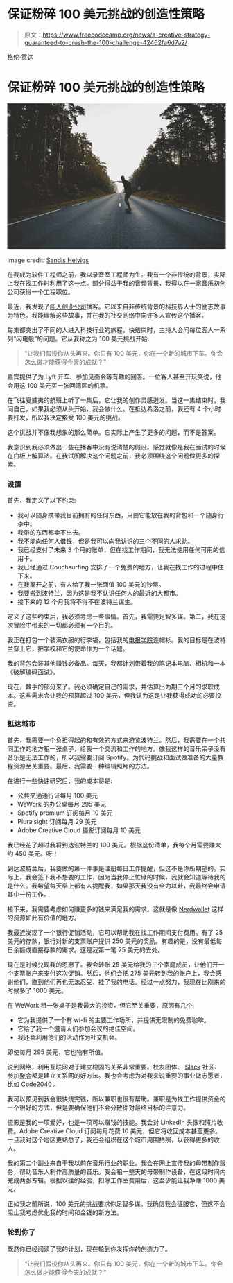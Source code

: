 # 保证粉碎 100 美元挑战的创造性策略

> 原文：<https://www.freecodecamp.org/news/a-creative-strategy-guaranteed-to-crush-the-100-challenge-42462fa6d7a2/>

格伦·贡达

# 保证粉碎 100 美元挑战的创造性策略

![yrOwtzIVWqnp-L1AoDyyHzaZi2VyIOcO8LhC](img/dfa590f2217ce09f1601fd04549a06b9.png)

Image credit: [Sandis Helvigs](https://unsplash.com/@sandishelvigs)

在我成为软件工程师之前，我以录音室工程师为生。我有一个非传统的背景，实际上我在找工作时利用了这一点。部分得益于我的音频背景，我得以在一家音乐初创公司获得一个工程职位。

最近，我发现了[闯入创业公司](http://breakingintostartups.com/)播客。它以来自非传统背景的科技界人士的励志故事为特色。我能理解这些故事，并在我的社交网络中向许多人宣传这个播客。

每集都突出了不同的人进入科技行业的旅程。快结束时，主持人会问每位客人一系列“闪电般”的问题。它从我称之为 100 美元挑战开始:

> “让我们假设你从头再来。你只有 100 美元，你在一个新的城市下车。你会怎么做才能获得今天的成就？”

嘉宾提供了为 Lyft 开车、参加见面会等有趣的回答。一位客人甚至开玩笑说，他会用这 100 美元买一张回湾区的机票。

在飞往夏威夷的航班上听了一集后，它让我的创作灵感迸发。当这一集结束时，我问自己，如果我必须从头开始，我会做什么。在抵达希洛之前，我还有 4 个小时要打发，所以我决定接受 100 美元的挑战。

这个挑战并不像我想象的那么简单。它实际上产生了更多的问题，而不是答案。

我意识到我必须做出一些在播客中没有说清楚的假设。感觉就像是我在面试的时候在白板上解算法。在我试图解决这个问题之前，我必须围绕这个问题做更多的探索。

### 设置

首先，我定义了以下约束:

*   我可以随身携带我目前拥有的任何东西，只要它能放在我的背包和一个随身行李中。
*   我带的东西都卖不出去。
*   我不能向任何人借钱，但是我可以向我认识的三个不同的人求助。
*   我已经支付了未来 3 个月的账单，但在找工作期间，我无法使用任何可用的信用卡。
*   我已经通过 Couchsurfing 安排了一个免费的地方，让我在找工作的过程中住下来。
*   在我离开之前，有人给了我一张面值 100 美元的钞票。
*   我要搬到波特兰，因为这是我不认识任何人的最近的大都市。
*   接下来的 12 个月我将不得不在波特兰谋生。

定义了这些约束后，我必须考虑一些事情。首先，我需要足智多谋。第二，我在这次冒险中带来的一切都必须有一个目的。

我正在打包一个装满衣服的行李袋，包括我的[电报学院](http://getcoding.hackreactor.com/telegraph-academy/)连帽衫。我的目标是在波特兰穿上它，把学校和它的使命作为一个话题。

我的背包会装其他赚钱必备品。每天，我都计划带着我的笔记本电脑、相机和一本《破解编码面试》。

现在，棘手的部分来了。我必须确定自己的需求，并估算出为期三个月的求职成本。这些需求会让我的预算超过 100 美元，但我认为这是让我获得成功的必要投资。

### 抵达城市

首先，我需要一个负担得起的和有效的方式来游览波特兰。然后，我需要在一个共同工作的地方租一张桌子，给我一个交流和工作的地方。像我这样的音乐呆子没有音乐是无法工作的，所以我需要订阅 Spotify。为代码挑战和面试做准备的大量教程资源至关重要。最后，我需要一种编辑照片的方法。

在进行一些快速研究后，我的成本将是:

*   公共交通通行证每月 100 美元
*   WeWork 的办公桌每月 295 美元
*   Spotify premium 订阅每月 10 美元
*   Pluralsight 订阅每月 29 美元
*   Adobe Creative Cloud 摄影订阅每月 10 美元

我已经花了超过我将到达波特兰的 100 美元。根据这份清单，我每个月需要赚大约 450 美元。呀！

到达波特兰后，我要做的第一件事是注册每日工作提醒，但这不是你所期望的。实际上，我会签下我不想要的工作，因为当我停止忙碌的时候，我就会知道等待我的是什么。我希望每天早上都有人提醒我，如果那天我没有全力以赴，我最终会申请其中一份工作。

接下来，我需要考虑如何赚更多的钱来满足我的需求。这就是像 [Nerdwallet](https://www.nerdwallet.com/) 这样的资源如此有价值的地方。

我最近发现了一个银行促销活动，它可以帮助我在找工作期间支付费用。有了 25 美元的存款，银行对新的支票账户提供 250 美元的奖励。有趣的是，没有最低每日余额或直接存款的需求。这是我第一笔 25 美元的去处。

现在是时候兑现我的恩惠了。我会转账 25 美元给我的三个家庭成员，让他们开一个支票账户来支付这次促销。然后，他们会把 275 美元转到我的账户上，我会感谢他们，直到他们再也无法忍受，挂了我的电话。经过一点努力，我现在比刚来的时候多了 1000 美元。

在 WeWork 租一张桌子是我最大的投资，但它至关重要，原因有几个:

*   它为我提供了一个有 wi-fi 的主要工作场所，并提供无限制的免费咖啡。
*   它给了我一个邀请人们参加会议的绝佳空间。
*   我还会利用他们的活动作为社交机会。

即使每月 295 美元，它也物有所值。

说到网络，利用互联网对于建立稳固的关系非常重要。校友团体、 [Slack](https://slack.com/) 社区、参加[聚会](https://www.meetup.com/)都是建立关系网的好方法。我也会考虑为对我来说重要的事业做志愿者，比如 [Code2040](http://www.code2040.org/) 。

我可以预见到我会很快烧完钱，所以兼职也很有帮助。兼职是为找工作提供资金的一个很好的方式，但是要确保他们不会分散你对最终目标的注意力。

摄影是我的一项爱好，也是一项可以赚钱的技能。我会对 LinkedIn 头像和照片收费。Adobe Creative Cloud 订阅每月花费 10 美元，但它将收回成本甚至更多。一旦我对这个地区更熟悉了，我还会组织在这个城市周围拍照，以获得更多的收入。

我的第二个副业来自于我以前在音乐行业的职业。我会在网上宣传我的母带制作服务，帮助音乐人制作高质量的音乐。我会租一整天的母带制作设备，在这段时间内完成两张专辑。根据以往的经验，扣除工作室费用后，这至少能让我净赚 1000 美元。

正如我之前所说，100 美元的挑战要求你足智多谋。我确信我会征服它，但这不会阻止我考虑优化我的时间和金钱的新方法。

### 轮到你了

既然你已经阅读了我的计划，现在轮到你发挥你的创造力了。

> “让我们假设你从头再来。你只有 100 美元，你在一个新的城市下车。你会怎么做才能获得今天的成就？”